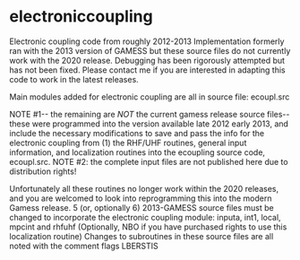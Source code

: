 # electroniccoupling
Electronic coupling code from roughly 2012-2013
Implementation formerly ran with the 2013 version of GAMESS but these source files do not currently work with the 2020 release. Debugging has been rigorously attempted but has not been fixed.
Please contact me if you are interested in adapting this code to work in the latest releases.

Main modules added for electronic coupling are all in source file:  ecoupl.src

NOTE #1-- the remaining are *NOT* the current gamess release source files-- these were programmed into the version available late 2012 early 2013, and include the necessary modifications to save and pass the info for the electronic coupling from (1) the RHF/UHF routines, general input information, and localization routines into the ecoupling source code, ecoupl.src.
NOTE #2:  the complete input files are not published here due to distribution rights!

Unfortunately all these routines no longer work within the 2020 releases, and you are welcomed to look into reprogramming this into the modern Gamess release.
5 (or, optionally 6) 2013-GAMESS source files must be changed to incorporate the electronic coupling module: inputa, int1, local, mpcint and rhfuhf (Optionally, NBO if you have purchased rights to use this localization routine) Changes to subroutines in these source files are all noted with the comment flags LBERSTIS
